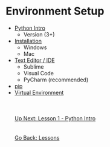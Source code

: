 # Environment Setup
* [Python Intro](what-is-python.md)
    * Version (3+)
* [Installation](installing-python.md)
    * Windows
    * Mac
* [Text Editor / IDE](text-editor.md)
    * Sublime
    * Visual Code
    * PyCharm (recommended)
* [pip](pip.md)
* [Virtual Environment](virtual-environment.md)
\
\
\
\
[Up Next: Lesson 1 - Python Intro](what-is-python.md)
\
\
\
[Go Back: Lessons](../../lessons#python-lessons)